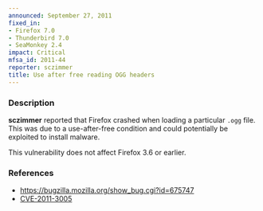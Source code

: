 ```yaml
---
announced: September 27, 2011
fixed_in:
- Firefox 7.0
- Thunderbird 7.0
- SeaMonkey 2.4
impact: Critical
mfsa_id: 2011-44
reporter: sczimmer
title: Use after free reading OGG headers
---
```


<h3>Description</h3>

<p><strong>sczimmer</strong> reported that Firefox crashed when loading
a particular <code>.ogg</code> file. This was due to a use-after-free
condition and could potentially be exploited to install malware.
</p>
<p class="note">This vulnerability does not affect Firefox 3.6 or earlier.</p>


<h3>References</h3>

<ul>
  <li><a href="https://bugzilla.mozilla.org/show_bug.cgi?id=675747">https://bugzilla.mozilla.org/show_bug.cgi?id=675747</a></li>
  <li><a class="ex-ref" href="http://cve.mitre.org/cgi-bin/cvename.cgi?name=CVE-2011-3005">CVE-2011-3005</a></li>
</ul>



